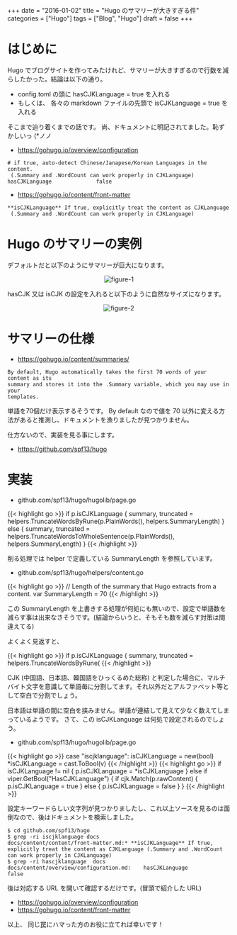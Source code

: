 +++
date = "2016-01-02"
title = "Hugo のサマリーが大きすぎる件"
categories = ["Hugo"]
tags = ["Blog", "Hugo"]
draft = false
+++

# はじめに

Hugo でブログサイトを作ってみたけれど、サマリーが大きすぎるので行数を減らしたかった。結論は以下の通り。

 * config.toml の頭に hasCJKLanguage = true を入れる
 * もしくは、 各々の markdown ファイルの先頭で isCJKLanguage = true を入れる

そこまで辿り着くまでの話です。
尚、ドキュメントに明記されてました。恥ずかしいっ (*ノノ

 * https://gohugo.io/overview/configuration

```
# if true, auto-detect Chinese/Janapese/Korean Languages in the content.
 (.Summary and .WordCount can work properly in CJKLanguage)
hasCJKLanguage              false
```

 * https://gohugo.io/content/front-matter

```
**isCJKLanguage** If true, explicitly treat the content as CJKLanguage
 (.Summary and .WordCount can work properly in CJKLanguage)
```

# Hugo のサマリーの実例

デフォルトだと以下のようにサマリーが巨大になります。
<center> <img src="/2016/01/02/ss1_h.png" title="figure-1" > </center>

hasCJK 又は isCJK の設定を入れると以下のように自然なサイズになります。

<center> <img src="/2016/01/02/ss2_h.png" title="figure-2"/> </center>

# サマリーの仕様

 * https://gohugo.io/content/summaries/

```
By default, Hugo automatically takes the first 70 words of your content as its
summary and stores it into the .Summary variable, which you may use in your
templates.
```
単語を70個だけ表示するそうです。
By default なので値を 70 以外に変える方法があると推測し、ドキュメントを漁りましたが見つかりません。

仕方ないので、実装を見る事にします。

 * https://github.com/spf13/hugo

# 実装

 * github.com/spf13/hugo/hugolib/page.go

{{< highlight go >}}
if p.isCJKLanguage {
	summary, truncated = helpers.TruncateWordsByRune(p.PlainWords(), helpers.SummaryLength)
} else {
	summary, truncated = helpers.TruncateWordsToWholeSentence(p.PlainWords(), helpers.SummaryLength)
}
{{< /highlight >}}

削る処理では helper で定義している SummaryLength を参照しています。

 * github.com/spf13/hugo/helpers/content.go

{{< highlight go >}}
// Length of the summary that Hugo extracts from a content.
var SummaryLength = 70
{{< /highlight >}}

この SummaryLength を上書きする処理が何処にも無いので、設定で単語数を減らす事は出来なさそうです。(結論からいうと、そもそも数を減らす対策は間違えてる)

よくよく見返すと、

{{< highlight go >}}
if p.isCJKLanguage {
	summary, truncated = helpers.TruncateWordsByRune(
{{< /highlight >}}

CJK (中国語、日本語、韓国語をひっくるめた総称) と判定した場合に、マルチバイト文字を意識して単語毎に分割してます。それ以外だとアルファベット等として空白で分割でしょう。

日本語は単語の間に空白を挟みません。単語が連結して見えて少なく数えてしまっているようです。
さて、この isCJKLanguage は何処で設定されるのでしょう。

 * github.com/spf13/hugo/hugolib/page.go

{{< highlight go >}}
case "iscjklanguage":
	isCJKLanguage = new(bool)
	*isCJKLanguage = cast.ToBool(v)
{{< /highlight >}}
{{< highlight go >}}
if isCJKLanguage != nil {
	p.isCJKLanguage = *isCJKLanguage
} else if viper.GetBool("HasCJKLanguage") {
	if cjk.Match(p.rawContent) {
		p.isCJKLanguage = true
	} else {
		p.isCJKLanguage = false
	}
}
{{< /highlight >}}

設定キーワードらしい文字列が見つかりましたし、これ以上ソースを見るのは面倒なので、後はドキュメントを検索しました。

```
$ cd github.com/spf13/hugo
$ grep -ri iscjklanguage docs
docs/content/content/front-matter.md:* **isCJKLanguage** If true, explicitly treat the content as CJKLanguage (.Summary and .WordCount can work properly in CJKLanguage)
$ grep -ri hascjklanguage  docs
docs/content/overview/configuration.md:    hasCJKLanguage              false
```

後は対応する URL を開いて確認するだけです。(冒頭で紹介した URL)

 * https://gohugo.io/overview/configuration
 * https://gohugo.io/content/front-matter

以上、 同じ罠にハマった方のお役に立てれば幸いです！
